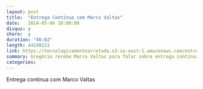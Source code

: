 ```yaml
---
layout: post
title:  "Entrega Contínua com Marco Valtas"
date:   2014-05-06 10:00:00
disqus: y
share:  y
duration: "46:02"
length: 44190221
link: https://tecnologicamentearretado.s3-sa-east-1.amazonaws.com/entrevistas/001-marco_valtas/001-marco_valtas_editado_128.mp3
summary: Gregório recebe Marco Valtas para falar sobre entrega contínua.
categories: 
---
```


Entrega contínua com Marco Valtas

<audio src="https://tecnologicamentearretado.s3-sa-east-1.amazonaws.com/entrevistas/001-marco_valtas/001-marco_valtas_editado_128.mp3" preload="none" />

Baixe o áudio desta conversa [aqui](https://tecnologicamentearretado.s3-sa-east-1.amazonaws.com/entrevistas/001-marco_valtas/001-marco_valtas_editado_128.mp3).

Notas:

- [Livro Entrega Contínua - em português](http://www.grupoa.com.br/livros/engenharia-de-software-e-metodos-ageis/entrega-continua/9788582601037)
- [Livro Entrega Contínua - em inglês](http://www.amazon.com.br/Continuous-Delivery-Deployment-Automation-Addison-Wesley-ebook/dp/B003YMNVC0)
- [Blog do Marco Valtas](http://marcovaltas.com)
  - [Post sobre entrega contínua do próprio blog](http://marcovaltas.com/2012/10/17/continuous-delivery-of-this-blog.html)
- [Blog de entrega contínua de Jez Humble](http://continuousdelivery.com)
- [Marco Valtas no Twitter](https://twitter.com/mavcunha)
- [Puppet](http://puppetlabs.com/puppet/what-is-puppet)
- [Chef](http://www.getchef.com/chef)
- [Livro DevOps na prática, por Danilo Sato](http://www.casadocodigo.com.br/products/livro-devops)
- [Entrega Contínua no site da ThoughtWorks](http://www.thoughtworks.com/pt/continuous-delivery)
- [Ansible](http://www.ansible.com/home)
- [Docker](https://www.docker.io)
- [Dokku](http://progrium.com/blog/2013/06/19/dokku-the-smallest-paas-implementation-youve-ever-seen)
- [Go, ferramenta de entrega contínua desenvolvida pela ThoughtWorks](https://github.com/gocd/gocd)
